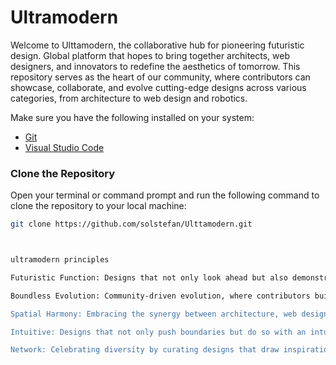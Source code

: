 # Ultramodern
Welcome to Ulttamodern, the collaborative hub for pioneering futuristic design. Global platform that hopes to bring together architects, web designers, and innovators to redefine the aesthetics of tomorrow. This repository serves as the heart of our community, where contributors can showcase, collaborate, and evolve cutting-edge designs across various categories, from architecture to web design and robotics.

Make sure you have the following installed on your system:

- [Git](https://git-scm.com/)
- [Visual Studio Code](https://code.visualstudio.com/)

### Clone the Repository

Open your terminal or command prompt and run the following command to clone the repository to your local machine:

```bash
git clone https://github.com/solstefan/Ulttamodern.git



ultramodern principles

Futuristic Function: Designs that not only look ahead but also demonstrate practical innovation, solving real-world challenges. As well as visually aesthetic.

Boundless Evolution: Community-driven evolution, where contributors build upon each other's ideas, fostering a dynamic and progressive ecosystem.

Spatial Harmony: Embracing the synergy between architecture, web design, robotics, and spaces, creating a harmonious blend that defines the future aesthetic.

Intuitive: Designs that not only push boundaries but do so with an intuitive approach, making cutting-edge concepts accessible and understandable.

Network: Celebrating diversity by curating designs that draw inspiration from various cultures and perspectives worldwide, making Ulttamodern a true global melting pot of futuristic creativity.
